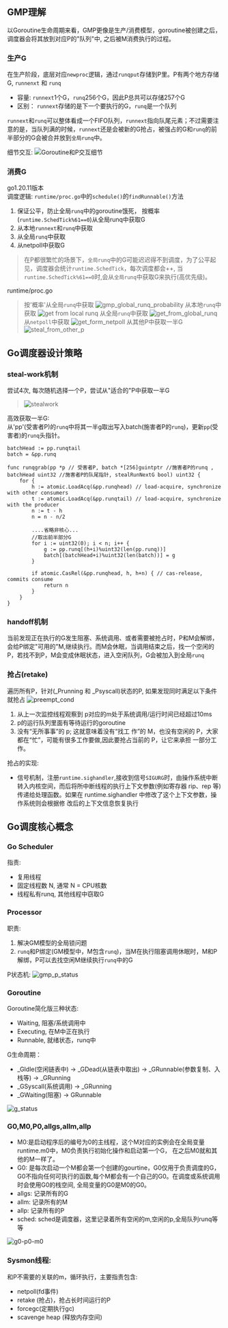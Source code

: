 ## GMP理解

以Goroutine生命周期来看，GMP更像是生产/消费模型，goroutine被创建之后，调度器会将其放到对应P的"队列"中, 之后被M消费执行的过程。

### 生产G
在生产阶段，底层对应`newproc`逻辑，通过`runqput`存储到P里。P有两个地方存储G, `runnenxt` 和 `runq`
-  容量: `runnext`1个G，`runq`256个G，因此P总共可以存储257个G
-  区别： `runnext`存储的是下一个要执行的G，`runq`是一个队列

`runnext`和`runq`可以整体看成一个FIFO队列，`runnext`指向队尾元素；不过需要注意的是，当队列满的时候，`runnext`还是会被新的G抢占，被强占的G和`runq`的前半部分的G会被合并放到`全局runq`中。

细节交互:
![Goroutine和P交互细节](g_to_p.png)



### 消费G
go1.20.11版本  
调度逻辑: `runtime/proc.go`中的`schedule()`的`findRunnable()`方法
1. 保证公平，防止全局`runq`中的goroutine饿死， 按概率(`runtime.SchedTick%61==0`)从全局runq中获取G
2. 从本地`runnext`和`runq`中获取
3. 从全局`runq`中获取
3. 从netpoll中获取G

> 在P都很繁忙的场景下，`全局runq`中的G可能迟迟得不到调度，为了公平起见，调度器会统计`runtime.SchedTick`，每次调度都会++, 当`runtime.SchedTick%61==0`时,会从`全局runq`中获取G来执行(高优先级)。

runtime/proc.go
> 按'概率'从全局`runq`中获取
![gmp_global_runq_probability](gmp_global_runq_random.png)
从本地`runq`中获取
![get from local runq](gmp_local_runq.png)
从全局`runq`中获取
![get_from_global_runq](get_from_global_runq.png)
从`netpoll`中获取
![get_form_netpoll](get_form_netpoll.png)
从其他P中获取一半G
![steal_from_other_p](steal_from_other_p.png)


## Go调度器设计策略
### steal-work机制
尝试4次, 每次随机选择一个P，尝试从"适合的"P中获取一半G
>![stealwork](stealwork.png)

高效获取一半G:  
从'pp'(受害者P)的`runq`中将其一半g取出写入batch(施害者P的`runq`)，更新`pp`(受害者)的`runq`头指针。
```golang
batchHead := pp.runqtail
batch = &pp.runq

func runqgrab(pp *p // 受害者P, batch *[256]guintptr //施害者P的runq , batchHead uint32 //施害者P的队尾指针, stealRunNextG bool) uint32 {
	for {
		h := atomic.LoadAcq(&pp.runqhead) // load-acquire, synchronize with other consumers
		t := atomic.LoadAcq(&pp.runqtail) // load-acquire, synchronize with the producer
		n := t - h
		n = n - n/2
		
        ....省略非核心...
		//取出前半部分G
		for i := uint32(0); i < n; i++ {
			g := pp.runq[(h+i)%uint32(len(pp.runq))]
			batch[(batchHead+i)%uint32(len(batch))] = g
		}
		
		if atomic.CasRel(&pp.runqhead, h, h+n) { // cas-release, commits consume
			return n
		}
	}
}

```

### handoff机制
当前发现正在执行的G发生阻塞、系统调用、或者需要被抢占时，P和M会解绑，会给P绑定"可用的"M,继续执行。而M会休眠，当调用结束之后，找一个空闲的P，若找不到P，M会变成休眠状态，进入空闲队列，G会被加入到全局`runq`

### 抢占(retake)
遍历所有P，针对(_Prunning 和 _Psyscall)状态的P, 如果发现同时满足以下条件就抢占
![preempt_cond](preempt_cond.png)
1. 从上一次监控线程观察到 p对应的m处于系统调用/运行时间已经超过10ms
2. p的运行队列里面有等待运行的goroutine
3. 没有“无所事事”的 p; 这就意味着没有“找工 作”的 M，也没有空闲的 P，大家都在“忙”，可能有很多工作要做,因此要抢占当前的 P，让它来承担 一部分工作。

抢占的实现:
- 信号机制，注册`runtime.sighandler`,接收到信号`SIGURG`时，由操作系统中断转入内核空间，而后将所中断线程的执行上下文参数(例如寄存器 rip、rep 等)传递给处理函数。如果在 runtime.sighandler 中修改了这个上下文参数，操作系统则会根据修 改后的上下文信息恢复执行


## Go调度核心概念
### Go Scheduler
指责:
- 复用线程
- 固定线程数 N, 通常 N = CPU核数
- 线程私有runq, 其他线程中窃取G

### Processor
职责:
1. 解决GM模型的全局锁问题
2. `runq`和P绑定(GM模型中，M包含`runq`)，当M在执行阻塞调用休眠时，M和P解绑，P可以去找空闲M继续执行`runq`中的G

P状态机:
![gmp_p_status](gmp_p_status.png)

### Goroutine
Goroutine简化版三种状态:
- Waiting, 阻塞/系统调用中
- Executing, 在M中正在执行
- Runnable, 就绪状态，runq中

G生命周期：
- _GIdle(空闲链表中) -> _GDead(从链表中取出) -> _GRunnable(参数复制、入栈等) -> _GRunning 
- _GSyscall(系统调用) -> _GRunning
- _GWaiting(阻塞) -> GRunnable

![g_status](g_status.png)


### G0,M0,P0,allgs,allm,allp
- M0:是启动程序后的编号为0的主线程，这个M对应的实例会在全局变量runtime.m0中，M0负责执⾏初始化操作和启动第⼀个G， 在之后M0就和其他的M⼀样了。
- G0: 是每次启动⼀个M都会第⼀个创建的gourtine，G0仅⽤于负责调度的G，G0不指向任何可执⾏的函数,每个M都会有⼀个⾃⼰的G0。在调度或系统调⽤时会使⽤G0的栈空间, 全局变量的G0是M0的G0。
- allgs: 记录所有的G
- allm: 记录所有的M
- allp: 记录所有的P
- sched: sched是调度器，这里记录着所有空闲的m,空闲的p,全局队列runq等等

![g0-p0-m0](g0-p0-m0.png)


### Sysmon线程:
和P不需要的关联的m，循环执行，主要指责包含:
- netpoll(fd事件)
- retake (抢占)，抢占长时间运行的P
- forcegc(定期执行gc)
- scavenge heap (释放内存空间)

